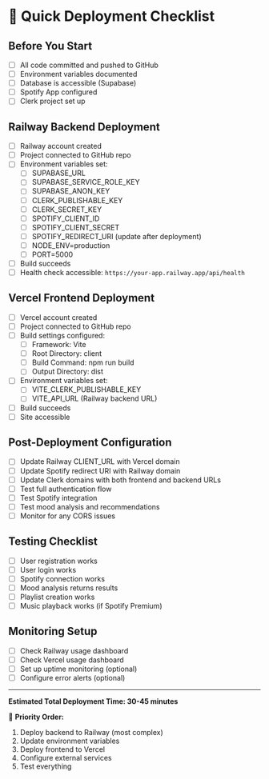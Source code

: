 # 🚀 Quick Deployment Checklist

## Before You Start
- [ ] All code committed and pushed to GitHub
- [ ] Environment variables documented
- [ ] Database is accessible (Supabase)
- [ ] Spotify App configured
- [ ] Clerk project set up

## Railway Backend Deployment
- [ ] Railway account created
- [ ] Project connected to GitHub repo
- [ ] Environment variables set:
  - [ ] SUPABASE_URL
  - [ ] SUPABASE_SERVICE_ROLE_KEY
  - [ ] SUPABASE_ANON_KEY
  - [ ] CLERK_PUBLISHABLE_KEY
  - [ ] CLERK_SECRET_KEY
  - [ ] SPOTIFY_CLIENT_ID
  - [ ] SPOTIFY_CLIENT_SECRET
  - [ ] SPOTIFY_REDIRECT_URI (update after deployment)
  - [ ] NODE_ENV=production
  - [ ] PORT=5000
- [ ] Build succeeds
- [ ] Health check accessible: `https://your-app.railway.app/api/health`

## Vercel Frontend Deployment
- [ ] Vercel account created
- [ ] Project connected to GitHub repo
- [ ] Build settings configured:
  - [ ] Framework: Vite
  - [ ] Root Directory: client
  - [ ] Build Command: npm run build
  - [ ] Output Directory: dist
- [ ] Environment variables set:
  - [ ] VITE_CLERK_PUBLISHABLE_KEY
  - [ ] VITE_API_URL (Railway backend URL)
- [ ] Build succeeds
- [ ] Site accessible

## Post-Deployment Configuration
- [ ] Update Railway CLIENT_URL with Vercel domain
- [ ] Update Spotify redirect URI with Railway domain
- [ ] Update Clerk domains with both frontend and backend URLs
- [ ] Test full authentication flow
- [ ] Test Spotify integration
- [ ] Test mood analysis and recommendations
- [ ] Monitor for any CORS issues

## Testing Checklist
- [ ] User registration works
- [ ] User login works
- [ ] Spotify connection works
- [ ] Mood analysis returns results
- [ ] Playlist creation works
- [ ] Music playback works (if Spotify Premium)

## Monitoring Setup
- [ ] Check Railway usage dashboard
- [ ] Check Vercel usage dashboard
- [ ] Set up uptime monitoring (optional)
- [ ] Configure error alerts (optional)

---

**Estimated Total Deployment Time: 30-45 minutes**

🎯 **Priority Order:**
1. Deploy backend to Railway (most complex)
2. Update environment variables
3. Deploy frontend to Vercel
4. Configure external services
5. Test everything
